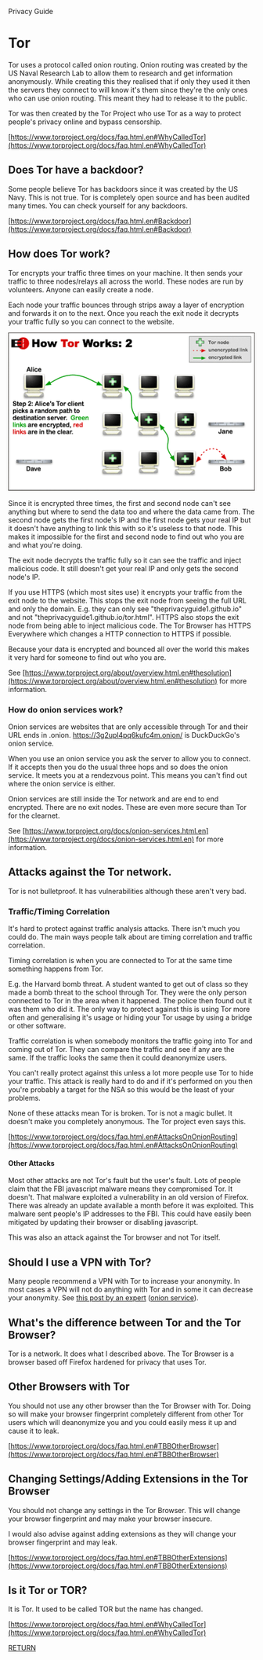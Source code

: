   Privacy Guide

**Tor**
=======

Tor uses a protocol called onion routing. Onion routing was created by the US Naval Research Lab to allow them to research and get information anonymously. While creating this they realised that if only they used it then the servers they connect to will know it's them since they're the only ones who can use onion routing. This meant they had to release it to the public.  
  
Tor was then created by the Tor Project who use Tor as a way to protect people's privacy online and bypass censorship.  
  
[https://www.torproject.org/docs/faq.html.en#WhyCalledTor](https://www.torproject.org/docs/faq.html.en#WhyCalledTor)

Does Tor have a backdoor?
-------------------------

Some people believe Tor has backdoors since it was created by the US Navy. This is not true. Tor is completely open source and has been audited many times. You can check yourself for any backdoors.  
  
[https://www.torproject.org/docs/faq.html.en#Backdoor](https://www.torproject.org/docs/faq.html.en#Backdoor)

How does Tor work?
------------------

Tor encrypts your traffic three times on your machine. It then sends your traffic to three nodes/relays all across the world. These nodes are run by volunteers. Anyone can easily create a node.  
  
Each node your traffic bounces through strips away a layer of encryption and forwards it on to the next. Once you reach the exit node it decrypts your traffic fully so you can connect to the website.  
  
![This image is not displaying correctly.](images/torinfographic2.png)  
  
Since it is encrypted three times, the first and second node can't see anything but where to send the data too and where the data came from. The second node gets the first node's IP and the first node gets your real IP but it doesn't have anything to link this with so it's useless to that node. This makes it impossible for the first and second node to find out who you are and what you're doing.  
  
The exit node decrypts the traffic fully so it can see the traffic and inject malicious code. It still doesn't get your real IP and only gets the second node's IP.  
  
If you use HTTPS (which most sites use) it encrypts your traffic from the exit node to the website. This stops the exit node from seeing the full URL and only the domain. E.g. they can only see "theprivacyguide1.github.io" and not "theprivacyguide1.github.io/tor.html". HTTPS also stops the exit node from being able to inject malicious code. The Tor Browser has HTTPS Everywhere which changes a HTTP connection to HTTPS if possible.  
  
Because your data is encrypted and bounced all over the world this makes it very hard for someone to find out who you are.  
  
See [https://www.torproject.org/about/overview.html.en#thesolution](https://www.torproject.org/about/overview.html.en#thesolution) for more information.

### How do onion services work?

Onion services are websites that are only accessible through Tor and their URL ends in .onion. https://3g2upl4pq6kufc4m.onion/ is DuckDuckGo's onion service.  
  
When you use an onion service you ask the server to allow you to connect. If it accepts then you do the usual three hops and so does the onion service. It meets you at a rendezvous point. This means you can't find out where the onion service is either.  
  
Onion services are still inside the Tor network and are end to end encrypted. There are no exit nodes. These are even more secure than Tor for the clearnet.  
  
See [https://www.torproject.org/docs/onion-services.html.en](https://www.torproject.org/docs/onion-services.html.en) for more information.

Attacks against the Tor network.
--------------------------------

Tor is not bulletproof. It has vulnerabilities although these aren't very bad.

### Traffic/Timing Correlation

It's hard to protect against traffic analysis attacks. There isn't much you could do. The main ways people talk about are timing correlation and traffic correlation.  
  
Timing correlation is when you are connected to Tor at the same time something happens from Tor.  
  
E.g. the Harvard bomb threat. A student wanted to get out of class so they made a bomb threat to the school through Tor. They were the only person connected to Tor in the area when it happened. The police then found out it was them who did it. The only way to protect against this is using Tor more often and generalising it's usage or hiding your Tor usage by using a bridge or other software.  
  
Traffic correlation is when somebody monitors the traffic going into Tor and coming out of Tor. They can compare the traffic and see if any are the same. If the traffic looks the same then it could deanonymize users.  
  
You can't really protect against this unless a lot more people use Tor to hide your traffic. This attack is really hard to do and if it's performed on you then you're probably a target for the NSA so this would be the least of your problems.  
  
None of these attacks mean Tor is broken. Tor is not a magic bullet. It doesn't make you completely anonymous. The Tor project even says this.  
  
[https://www.torproject.org/docs/faq.html.en#AttacksOnOnionRouting](https://www.torproject.org/docs/faq.html.en#AttacksOnOnionRouting)

#### Other Attacks

Most other attacks are not Tor's fault but the user's fault. Lots of people claim that the FBI javascript malware means they compromised Tor. It doesn't. That malware exploited a vulnerability in an old version of Firefox. There was already an update available a month before it was exploited. This malware sent people's IP addresses to the FBI. This could have easily been mitigated by updating their browser or disabling javascript.  
  
This was also an attack against the Tor browser and not Tor itself.

Should I use a VPN with Tor?
----------------------------

Many people recommend a VPN with Tor to increase your anonymity. In most cases a VPN will not do anything with Tor and in some it can decrease your anonymity. See [this post by an expert](https://matt.traudt.xyz/posts/vpn-tor-not-mRikAa4h.html) ([onion service](http://zfob4nth675763zthpij33iq4pz5q4qthr3gydih4qbdiwtypr2e3bqd.onion/posts/vpn-tor-not-mRikAa4h.html)).

What's the difference between Tor and the Tor Browser?
------------------------------------------------------

Tor is a network. It does what I described above. The Tor Browser is a browser based off Firefox hardened for privacy that uses Tor.

Other Browsers with Tor
-----------------------

You should not use any other browser than the Tor Browser with Tor. Doing so will make your browser fingerprint completely different from other Tor users which will deanonymize you and you could easily mess it up and cause it to leak.  
  
[https://www.torproject.org/docs/faq.html.en#TBBOtherBrowser](https://www.torproject.org/docs/faq.html.en#TBBOtherBrowser)

Changing Settings/Adding Extensions in the Tor Browser
------------------------------------------------------

You should not change any settings in the Tor Browser. This will change your browser fingerprint and may make your browser insecure.  
  
I would also advise against adding extensions as they will change your browser fingerprint and may leak.  
  
[https://www.torproject.org/docs/faq.html.en#TBBOtherExtensions](https://www.torproject.org/docs/faq.html.en#TBBOtherExtensions)

Is it Tor or TOR?
-----------------

It is Tor. It used to be called TOR but the name has changed.  
  
[https://www.torproject.org/docs/faq.html.en#WhyCalledTor](https://www.torproject.org/docs/faq.html.en#WhyCalledTor)

  
  

[RETURN](https://theprivacyguide1.github.io/posts.html)